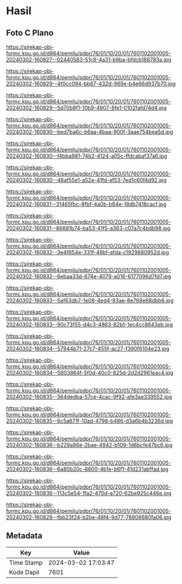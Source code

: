 # Hasil

## Foto C Plano

https://sirekap-obj-formc.kpu.go.id/d864/pemilu/pdpr/76/01/10/20/01/7601102001005-20240302-160827--02440583-51c8-4a31-b9ba-bfdcb186783a.jpg

https://sirekap-obj-formc.kpu.go.id/d864/pemilu/pdpr/76/01/10/20/01/7601102001005-20240302-160829--4f0cc094-bb67-432d-969e-b4e66d937b70.jpg

https://sirekap-obj-formc.kpu.go.id/d864/pemilu/pdpr/76/01/10/20/01/7601102001005-20240302-160829--5d70b8f1-10b9-4907-8fe1-0102fafd74d4.jpg

https://sirekap-obj-formc.kpu.go.id/d864/pemilu/pdpr/76/01/10/20/01/7601102001005-20240302-160830--bed7ba6c-b6aa-4baa-900f-3aae754bea5d.jpg

https://sirekap-obj-formc.kpu.go.id/d864/pemilu/pdpr/76/01/10/20/01/7601102001005-20240302-160830--f4bba981-74b2-4124-a05c-ffdcabaf37a6.jpg

https://sirekap-obj-formc.kpu.go.id/d864/pemilu/pdpr/76/01/10/20/01/7601102001005-20240302-160830--48af55e1-a52e-41fd-af53-7ed1c60f4d92.jpg

https://sirekap-obj-formc.kpu.go.id/d864/pemilu/pdpr/76/01/10/20/01/7601102001005-20240302-160831--31465fbc-8fbf-4a0b-b84e-18db7418cacf.jpg

https://sirekap-obj-formc.kpu.go.id/d864/pemilu/pdpr/76/01/10/20/01/7601102001005-20240302-160831--86681b74-ba53-41f5-a363-c07a7c4bdb98.jpg

https://sirekap-obj-formc.kpu.go.id/d864/pemilu/pdpr/76/01/10/20/01/7601102001005-20240302-160832--3e4f854e-331f-48bf-afda-c1929680952d.jpg

https://sirekap-obj-formc.kpu.go.id/d864/pemilu/pdpr/76/01/10/20/01/7601102001005-20240302-160832--6ebaa33d-674e-4079-a016-6177096d7fd7.jpg

https://sirekap-obj-formc.kpu.go.id/d864/pemilu/pdpr/76/01/10/20/01/7601102001005-20240302-160833--5af63db7-1e08-4ed4-93ae-8e768e68dbb6.jpg

https://sirekap-obj-formc.kpu.go.id/d864/pemilu/pdpr/76/01/10/20/01/7601102001005-20240302-160833--90c73f55-d4c3-4863-82b1-1ec4cc8643eb.jpg

https://sirekap-obj-formc.kpu.go.id/d864/pemilu/pdpr/76/01/10/20/01/7601102001005-20240302-160834--57944b71-27c7-455f-ac27-f390f6104e23.jpg

https://sirekap-obj-formc.kpu.go.id/d864/pemilu/pdpr/76/01/10/20/01/7601102001005-20240302-160834--5803864f-5f0d-40c0-825d-2d2d2961eac4.jpg

https://sirekap-obj-formc.kpu.go.id/d864/pemilu/pdpr/76/01/10/20/01/7601102001005-20240302-160835--364dedba-57ce-4cac-9f92-afe3ae339552.jpg

https://sirekap-obj-formc.kpu.go.id/d864/pemilu/pdpr/76/01/10/20/01/7601102001005-20240302-160835--6c5a671f-10ad-4798-b486-d3a6b4b3236d.jpg

https://sirekap-obj-formc.kpu.go.id/d864/pemilu/pdpr/76/01/10/20/01/7601102001005-20240302-160836--b229a96e-2bae-4942-b109-1d6bcfe47bc6.jpg

https://sirekap-obj-formc.kpu.go.id/d864/pemilu/pdpr/76/01/10/20/01/7601102001005-20240302-160836--6a80b20c-8600-4b1e-b6f1-41d231abffad.jpg

https://sirekap-obj-formc.kpu.go.id/d864/pemilu/pdpr/76/01/10/20/01/7601102001005-20240302-160836--113c5e54-1fa2-470d-a720-62be925c446e.jpg

https://sirekap-obj-formc.kpu.go.id/d864/pemilu/pdpr/76/01/10/20/01/7601102001005-20240302-160828--fbb23f24-b2be-48f4-9d77-78806680fa06.jpg


## Metadata

| Key        | Value               |
| ---------- | ------------------- |
| Time Stamp | 2024-03-02 17:03:47 |
| Kode Dapil | 7601                |




